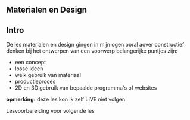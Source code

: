 ## Materialen en Design

## **Intro**

De les materialen en design gingen in mijn ogen ooral aover constructief denken bij het ontwerpen van een voorwerp
belangerijke puntjes zijn:
* een concept
* losse ideen
* welk gebruik van materiaal
* productieproces
* 2D en 3D gebruik van bepaalde programma's of websites

**opmerking:** deze les kon ik zelf LIVE niet volgen

Lesvoorbereiding voor volgende les
